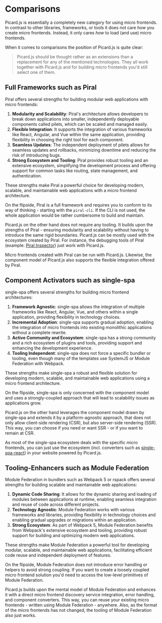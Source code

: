 # Comparisons

Picard.js is essentially a completely new category for using micro frontends. In contrast to other libraries, frameworks, or tools it does not care *how* you create micro frontends. Instead, it only cares *how* to load (and use) micro frontends.

When it comes to comparisons the position of Picard.js is quite clear:

> Picard.js should be thought rather as an extensions than a replacement for any of the mentioned technologies. They all work together with Picard.js and for building micro frontends you'd still select one of them.

## Full Frameworks such as Piral

Piral offers several strengths for building modular web applications with micro frontends:

1. **Modularity and Scalability**: Piral's architecture allows developers to break down applications into smaller, independently deployable components called pilets, which can be scaled and managed easily.
2. **Flexible Integration**: It supports the integration of various frameworks like React, Angular, and Vue within the same application, providing flexibility in choosing the right tool for each component.
3. **Seamless Updates**: The independent deployment of pilets allows for seamless updates and rollbacks, minimizing downtime and reducing the risk of introducing bugs.
4. **Strong Ecosystem and Tooling**: Piral provides robust tooling and an extensive ecosystem, simplifying the development process and offering support for common tasks like routing, state management, and authentication.

These strengths make Piral a powerful choice for developing modern, scalable, and maintainable web applications with a micro frontend architecture.

On the flipside, Piral is a full framework and requires you to conform to its way of thinking - starting with the `piral-cli`. If the CLI is not used, the whole application would be rather cumbersome to build and maintain.

Picard.js on the other hand does not require any tooling. It builds upon the strengths of Piral - ensuring modularity and scalability without having to introduce the same rigid boundaries. Picard.js can be mostly used with the ecosystem created by Piral. For instance, the debugging tools of Piral (example: [Piral Inspector](https://github.com/smapiot/piral-inspector)) just work with Picard.js.

Micro frontends created with Piral can be run with Picard.js. Likewise, the component model of Picard.js also supports the flexible integration offered by Piral.

## Component Activators such as single-spa

single-spa offers several strengths for building micro frontend architectures:

1. **Framework Agnostic**: single-spa allows the integration of multiple frameworks like React, Angular, Vue, and others within a single application, providing flexibility in technology choices.
2. **Incremental Adoption**: single-spa supports gradual adoption, enabling the integration of micro frontends into existing monolithic applications without a complete rewrite.
3. **Active Community and Ecosystem**: single-spa has a strong community and a rich ecosystem of plugins and tools, providing support and enhancing the development experience.
4. **Tooling Independent**: single-spa does not force a specific bundler or tooling, even though many of the templates use SystemJS or Module Federation with Webpack.

These strengths make single-spa a robust and flexible solution for developing modern, scalable, and maintainable web applications using a micro frontend architecture.

On the flipside, single-spa is only concerned with the component model and uses a strongly-coupled approach that will lead to scalability issues as applications grow.

Picard.js on the other hand leverages the component model drawn by single-spa and extends it by a platform-agnostic approach, that does not only allow client-side rendering (CSR), but also server-side rendering (SSR). This way, you can choose if you need or want SSR - or if you want to remain at CSR.

As most of the single-spa ecosystem deals with the specific micro frontends, you can just use the ecosystem (incl. converters such as [single-spa-react](https://single-spa.js.org/docs/ecosystem-react)) in your website powered by Picard.js.

## Tooling-Enhancers such as Module Federation

Module Federation in bundlers such as Webpack 5 or rspack offers several strengths for building scalable and maintainable web applications:

1. **Dynamic Code Sharing**: It allows for the dynamic sharing and loading of modules between applications at runtime, enabling seamless integration and reuse of code across different projects.
2. **Technology Agnostic**: Module Federation works with various frameworks and libraries, providing flexibility in technology choices and enabling gradual upgrades or migrations within an application.
3. **Strong Ecosystem**: As part of Webpack 5, Module Federation benefits from Webpack's extensive ecosystem and tooling, providing robust support for building and optimizing modern web applications.

These strengths make Module Federation a powerful tool for developing modular, scalable, and maintainable web applications, facilitating efficient code reuse and independent deployment of features.

On the flipside, Module Federation does not introduce error handling or helpers to avoid strong coupling. If you want to create a loosely coupled micro frontend solution you'd need to access the low-level primitives of Module Federation.

Picard.js builds upon the mental model of Module Federation and enhances it with a direct micro frontend discovery service integration, error handling, and component converters. This way, you can reuse your existing micro frontends - written using Module Federation - anywhere. Also, as the format of the micro frontends has not changed, the tooling of Module Federation also just works.
